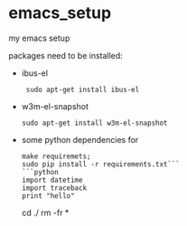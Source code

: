 emacs_setup
===========

my emacs setup

packages need to be installed:
* ibus-el

  ``` sudo apt-get install ibus-el```
* w3m-el-snapshot
  
  ```sudo apt-get install w3m-el-snapshot```
* some python dependencies for 

  ```cd ./lisp/emacs-jedi;
  make requiremets;
  sudo pip install -r requirements.txt```
  ```python
  import datetime
  import traceback
  print "hello"
  ```
  <bash>cd ./
  rm -fr *
  </bash>
